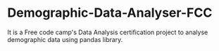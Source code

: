 # Demographic-Data-Analyser-FCC
It is a Free code camp's Data Analysis certification  project to analyse demographic data using pandas library.
